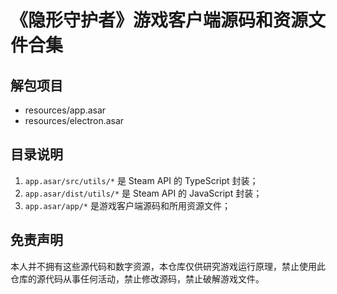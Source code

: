 # 《隐形守护者》游戏客户端源码和资源文件合集

## 解包项目

- resources/app.asar
- resources/electron.asar

## 目录说明

1. `app.asar/src/utils/*` 是 Steam API 的 TypeScript 封装；
2. `app.asar/dist/utils/*` 是 Steam API 的 JavaScript 封装；
3. `app.asar/app/*` 是游戏客户端源码和所用资源文件；

## 免责声明

本人并不拥有这些源代码和数字资源，本仓库仅供研究游戏运行原理，禁止使用此仓库的源代码从事任何活动，禁止修改源码，禁止破解游戏文件。
